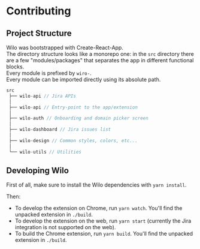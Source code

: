 # Contributing

## Project Structure

Wilo was bootstrapped with Create-React-App.  
The directory structure looks like a monorepo one: in the `src` directory there are a few "modules/packages" that separates the app in different functional blocks.  
Every module is prefixed by `wiro-`.  
Every module can be imported directly using its absolute path.

```javascript
src
 ├── wilo-api // Jira APIs
 │
 ├── wilo-api // Entry-point to the app/extension
 │
 ├── wilo-auth // Onboarding and domain picker screen
 │
 ├── wilo-dashboard // Jira issues list
 │
 ├── wilo-design // Common styles, colors, etc...
 │
 └── wilo-utils // Utilities
```

## Developing Wilo

First of all, make sure to install the Wilo dependencies with `yarn install`.

Then:

- To develop the extension on Chrome, run `yarn watch`. You'll find the unpacked extension in `./build`.
- To develop the extension on the web, run `yarn start` (currently the Jira integration is not supported on the web).
- To build the Chrome extension, run `yarn build`. You'll find the unpacked extension in `./build`.
